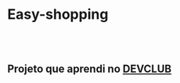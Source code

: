 <h1> Easy-shopping</h1>
<br>
<br>
<h2>Projeto que aprendi no <a href= "https:// rodolfomori.com.br/devclub"> DEVCLUB </a> </h2>
